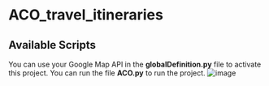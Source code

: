 # ACO_travel_itineraries

## Available Scripts
You can use your Google Map API in the **globalDefinition.py** file to activate this project.
You can run the file **ACO.py** to run the project.
![image](https://github.com/buhuiyonggou/ACO_travel_itineraries/assets/105371317/2781572e-a1b3-45d2-b7ff-08807f60be40)

 
